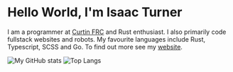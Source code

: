 # Hello World, I'm Isaac Turner 

I am a programmer at [Curtin FRC](https://github.com/CurtinFRC) and Rust enthusiast. I also primarily code fullstack websites and robots. My favourite languages include Rust, Typescript, SCSS and Go. To find out more see my [website](https://isaac-t.vercel.app).

![My GitHub stats](https://github-readme-stats.vercel.app/api?username=spacey-sooty&show_icons=true&theme=tokyonight)
![Top Langs](https://github-readme-stats.vercel.app/api/top-langs/?username=spacey-sooty&hide_progress=true&hide=lua)
